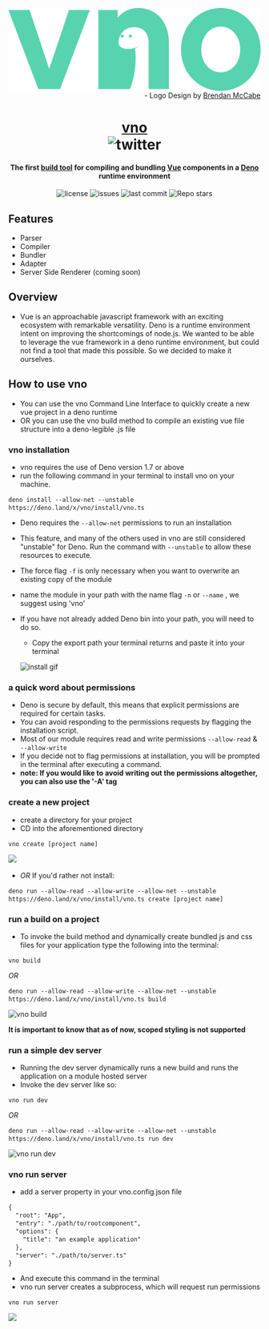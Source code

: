 <img src="./assets/vnologo.svg"
     alt="vno logo"
     style="float: left; margin-right: 10px;" />

<p align='right'> - Logo Design by <a href='https://www.behance.net/bmccabe'>Brendan McCabe</a></p>
<h1 align="center">
	<a href='https://www.vno.land'>vno</a> <br/>
	<img alt="twitter" src="https://img.shields.io/twitter/follow/vno_land?label=%40vno_land&logoColor=%2357d3af&style=social"></h1>
	<h4 align='center'> The first <a href='https://deno.land/x/vno'>build tool</a> for compiling and bundling <a href='https://github.com/vuejs'>Vue</a> components in a <a href='https://github.com/denoland'>Deno</a> runtime environment</h4>

<p align="center">
  <img alt="license" src="https://img.shields.io/github/license/oslabs-beta/vno?color=%2357d3af">
  <img alt="issues" src="https://img.shields.io/github/issues-raw/oslabs-beta/vno?color=yellow">
  <img alt="last commit" src="https://img.shields.io/github/last-commit/oslabs-beta/vno?color=%2357d3af">
  <img alt="Repo stars" src="https://img.shields.io/github/stars/oslabs-beta/vno?logoColor=%2334495e&style=social"> 
</p>


## Features

- Parser
- Compiler
- Bundler
- Adapter
- Server Side Renderer (coming soon)

## Overview

- Vue is an approachable javascript framework with an exciting ecosystem with remarkable versatility. Deno is a runtime environment intent on improving the shortcomings of node.js. We wanted to be able to leverage the vue framework in a deno runtime environment, but could not find a tool that made this possible. So we decided to make it ourselves.

## How to use vno

- You can use the vno Command Line Interface to quickly create a new vue project in a deno runtime
- OR you can use the vno build method to compile an existing vue file structure into a deno-legible .js file

### vno installation

- vno requires the use of Deno version 1.7 or above
- run the following command in your terminal to install vno on your machine.


```
deno install --allow-net --unstable https://deno.land/x/vno/install/vno.ts
```

- Deno requires the ```--allow-net``` permissions to run an installation
- This feature, and many of the others used in vno are still considered "unstable" for Deno. Run the command with ```--unstable``` to allow these resources to execute.
- The force flag  ```-f```  is only necessary when you want to overwrite an existing copy of the module
- name the module in your path with the name flag  ```-n``` or ``--name`` , we suggest using 'vno'
- If you have not already added Deno bin into your path, you will need to do so.
	- Copy the export path your terminal returns and paste it into your terminal

  ![install gif](https://media.giphy.com/media/LVokebNuReGJuwU13R/giphy.gif)


### a quick word about permissions
- Deno is secure by default, this means that explicit permissions are required for certain tasks.
- You can avoid responding to the permissions requests by flagging the installation script.
- Most of our module requires read and write permissions ```--allow-read``` & ```--allow-write```
- If you decide not to flag permissions at installation, you will be prompted in the terminal after executing a command.
- **note: If you would like to avoid writing out the permissions altogether, you can also use the '-A' tag**

### create a new project

- create a directory for your project
- CD into the aforementioned directory 

```
vno create [project name]
```

![](https://i.ibb.co/Fw5Sp7n/vno-create.gif)

- _OR_ If you'd rather not install:

```
deno run --allow-read --allow-write --allow-net --unstable https://deno.land/x/vno/install/vno.ts create [project name]
```


### run a build on a project

- To invoke the build method and dynamically create bundled js and css files for your application type the following into the terminal:

```
vno build
```

_OR_

```
deno run --allow-read --allow-write --allow-net --unstable https://deno.land/x/vno/install/vno.ts build
```

![vno build](https://i.ibb.co/jgRFXvc/vno-build.gif)

**It is important to know that as of now, scoped styling is not supported**

### run a simple dev server

- Running the dev server dynamically runs a new build and runs the application on a module hosted server
- Invoke the dev server like so:

```
vno run dev
```

_OR_

```
deno run --allow-read --allow-write --allow-net --unstable https://deno.land/x/vno/install/vno.ts run dev
```

![vno run dev](https://i.ibb.co/RckD0Tm/vno-run-dev.gif)

### vno run server

- add a server property in your vno.config.json file

```
{
  "root": "App",
  "entry": "./path/to/rootcomponent",
  "options": {
    "title": "an example application"
  },
  "server": "./path/to/server.ts"
}
```
- And execute this command in the terminal
- vno run server creates a subprocess, which will request run permissions
```
vno run server
```

![](https://i.ibb.co/xFZPM1L/vno-run-server.gif)
